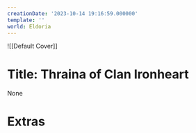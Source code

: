 ```yaml
---
creationDate: '2023-10-14 19:16:59.000000'
template: ''
world: Eldoria
---
```

![[Default Cover]]

# Title: Thraina of Clan Ironheart

None

# Extras

